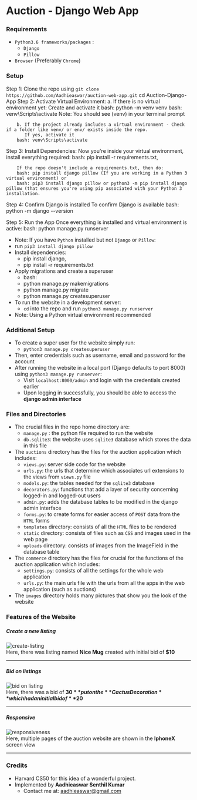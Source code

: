 # Auction - Django Web App

### Requirements
- `Python3.6 frameworks/packages` :
  - `Django`
  - `Pillow`
- `Browser` (Preferably `Chrome`)

### Setup
Step 1: Clone the repo using `git clone https://github.com/Aadhieaswar/auction-web-app.git`
          cd Auction-Django-App
Step 2: Activate Virtual Environment: 
        a. If there is no virtual environment yet: Create and activate it
        bash: python -m venv venv
        bash: venv\Scripts\activate
        Note: You should see (venv) in your terminal prompt

        b. If the project already includes a virtual environment - Check if a folder like venv/ or env/ exists inside the repo.
           If yes, activate it
        bash: venv\Scripts\activate
        
Step 3: Install Dependencies: 
        Now you're inside your virtual environment, install everything required:
        bash: pip install -r requirements.txt,
        
        If the repo doesn't include a requirements.txt, then do:
        bash: pip install django pillow (If you are working in a Python 3 virtual environment) or
        bash: pip3 install django pillow or python3 -m pip install django pillow (that ensures you're using pip associated with your Python 3 installation.

Step 4: Confirm Django is installed
        To confirm Django is available
        bash: python -m django --version
        
Step 5: Run the App
        Once everything is installed and virtual environment is active:
        bash: python manage.py runserver
        
  
  - Note: If you have `Python` installed but not `Django` or `Pillow`:
  - run `pip3 install django pillow`
- Install dependencies:
    - pip install django,
    - pip install -r requirements.txt
- Apply migrations and create a superuser
  - bash:
  - python manage.py makemigrations
  - python manage.py migrate
  - python manage.py createsuperuser
- To run the website in a development server:
  - `cd` into the repo and run `python3 manage.py runserver`
- Note: Using a Python virtual environment recommended



### Additional Setup
- To create a super user for the website simply run:
  - `python3 manage.py createsuperuser`
- Then, enter credentials such as username, email and password for the account
- After running the website in a local port (Django defaults to port 8000) using `python3 manage.py runserver`:
  - Visit `localhost:8000/admin` and login with the credentials created earlier
  - Upon logging in successfully, you should be able to access the __django admin interface__

### Files and Directories
- The crucial files in the repo home directory are:
  - `manage.py` : the python file required to run the website
  - `db.sqlite3`: the website uses `sqlite3` database which stores the data in this file
- The `auctions` directory has the files for the auction application which includes:
  - `views.py`: server side code for the website
  - `urls.py`: the urls that determine which associates url extensions to the views from `views.py` file
  - `models.py`: the tables needed for the `sqlite3` database
  - `decorators.py`: functions that add a layer of security concerning logged-in and logged-out users
  - `admin.py`: adds the database tables to be modified in the django admin interface
  - `forms.py`: to create forms for easier access of `POST` data from the `HTML` forms
  - `templates` directory: consists of all the `HTML` files to be rendered
  - `static` directory: consists of files such as `CSS` and images used in the web page
  - `uploads` directory: consists of images from the ImageField in the database table
- The `commerce` directory has the files for crucial for the functions of the auction application which includes:
  - `settings.py`: consists of all the settings for the whole web application
  - `urls.py`: the main urls file with the urls from all the apps in the web application (such as auctions)
- The `images` directory holds many pictures that show you the look of the website

### Features of the Website
##### Create a new listing
  ![create-listing](./images/create-listing.gif)
  <br>
Here, there was listing named **Nice Mug** created with initial bid of **$10**
  <hr>

##### Bid on listings
  ![bid on listing](./images/bid-on-listing.gif)
  <br>
Here, there was a bid of **$30** put on the **Cactus Decoration** which had an initial bid of **$20**
  <hr>

##### Responsive
  ![responsiveness](./images/responsive.gif)
  <br>
Here, multiple pages of the auction website are shown in the __IphoneX__ screen view
  <hr>

### Credits
- Harvard CS50 for this idea of a wonderful project.
- Implemented by __Aadhieaswar Senthil Kumar__
  - Contact me at: <aadhieaswar@gmail.com>
